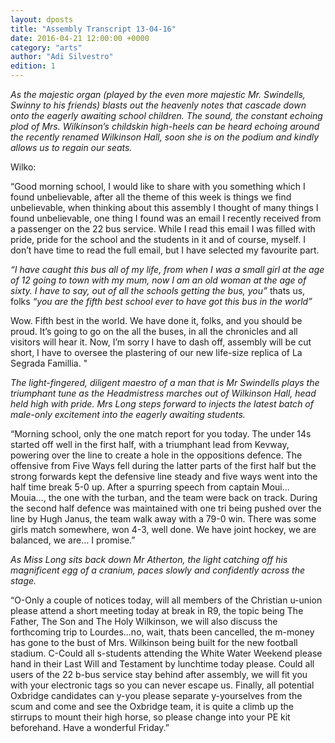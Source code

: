 ```yaml
---
layout: dposts
title: "Assembly Transcript 13-04-16"
date: 2016-04-21 12:00:00 +0000
category: "arts"
author: "Adi Silvestro"
edition: 1
---
```

*As the majestic organ (played by the even more majestic Mr. Swindells, Swinny to his friends) blasts out the heavenly notes that cascade down onto the eagerly awaiting school children. The sound, the constant echoing plod of Mrs. Wilkinson’s childskin high-heels can be heard echoing around the recently renamed Wilkinson Hall, soon she is on the podium and kindly allows us to regain our seats.*

Wilko:

“Good morning school, I would like to share with you something which I found unbelievable, after all the theme of this week is things we find unbelievable, when thinking about this assembly I thought of many things I found unbelievable, one thing I found was an email I recently received from a passenger on the 22 bus service. While I read this email I was filled with pride, pride for the school and the students in it and of course, myself. I don’t have time to read the full email, but I have selected my favourite part. 

*“I have caught this bus all of my life, from when I was a small girl at the age of 12 going to town with my mum, now I am an old woman at the age of sixty. I have to say, out of all the schools getting the bus, you”* thats us, folks *“you are the fifth best school ever to have got this bus in the world”*

Wow. Fifth best in the world. We have done it, folks, and you should be proud. It’s going to go on the all the buses, in all the chronicles and all visitors will hear it. Now, I’m sorry I have to dash off, assembly will be cut short, I have to oversee the plastering of our new life-size replica of La Segrada Famillia. "

*The light-fingered, diligent maestro of a man that is Mr Swindells plays the triumphant tune as the Headmistress marches out of Wilkinson Hall, head held high with pride. Mrs Long steps forward to injects the latest batch of male-only excitement into the eagerly awaiting students.*

“Morning school, only the one match report for you today. The under 14s started off well in the first half, with a triumphant lead from Kevway, powering over the line to create a hole in the oppositions defence. The offensive from Five Ways fell during the latter parts of the first half but the strong forwards kept the defensive line steady and five ways went into the half time break 5-0 up. After a spurring speech from captain Moui… Mouia…, the one with the turban, and the team were back on track. During the second half defence was maintained with one tri being pushed over the line by Hugh Janus, the team walk away with a 79-0 win. There was some girls match somewhere, won 4-3, well done. We have joint hockey, we are balanced, we are… I promise.”

 *As Miss Long sits back down Mr Atherton, the light catching off his magnificent egg of a cranium, paces slowly and confidently across the stage.* 
 
 “O-Only a couple of notices today, will all members of the Christian u-union please attend a short meeting today at break in R9, the topic being The Father, The Son and The Holy Wilkinson, we will also discuss the forthcoming trip to Lourdes…no, wait, thats been cancelled, the m-money has gone to the bust of Mrs. Wilkinson being built for the new football stadium. C-Could all s-students attending the White Water Weekend please hand in their Last Will and Testament by lunchtime today please. Could all users of the 22 b-bus service stay behind after assembly, we will fit you with your electronic tags so you can never escape us. Finally, all potential Oxbridge candidates can y-you please separate y-yourselves from the scum and come and see the Oxbridge team, it is quite a climb up the stirrups to mount their high horse, so please change into your PE kit beforehand. Have a wonderful Friday.” 

